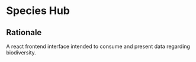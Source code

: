 # Species Hub

## Rationale

A react frontend interface intended to consume and present data regarding
biodiversity.


